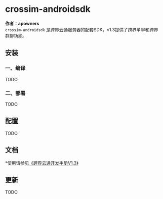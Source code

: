 ﻿# crossim-androidsdk
**作者：apowners**  
`crossim-androidsdk` 是跨界云通服务器的配套SDK，v1.3提供了跨界单聊和跨界群聊功能。
## 安装
### 一、编译  
TODO
### 二、部署
TODO
## 配置
TODO
## 文档
*使用请参见[《跨界云通开发手册V1.3》](https://github.com/OpenBPI/crossim-androidsdk/tree/main/doc/跨界云通开发手册V1.3.docx)  
## 更新
TODO  

